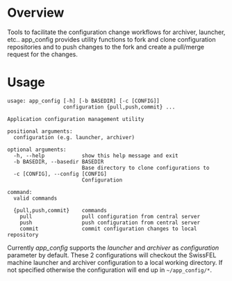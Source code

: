 # Overview
Tools to facilitate the configuration change workflows for archiver, launcher, etc..
app_config provides utility functions to fork and clone configuration repositories and to push changes to the fork and create a pull/merge request for the changes.


# Usage

```
usage: app_config [-h] [-b BASEDIR] [-c [CONFIG]]
                  configuration {pull,push,commit} ...

Application configuration management utility

positional arguments:
  configuration (e.g. launcher, archiver)

optional arguments:
  -h, --help            show this help message and exit
  -b BASEDIR, --basedir BASEDIR
                        Base directory to clone configurations to
  -c [CONFIG], --config [CONFIG]
                        Configuration

command:
  valid commands

  {pull,push,commit}    commands
    pull                pull configuration from central server
    push                push configuration from central server
    commit              commit configuration changes to local repository
```

Currently *app_config* supports the _launcher_ and _archiver_ as _configuration_ parameter by default.
These 2 configurations will checkout the SwissFEL machine launcher and archiver configuration to a local working directory.
If not specified otherwise the configuration will end up in `~/app_config/*`.
